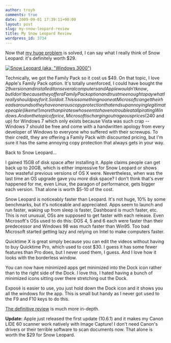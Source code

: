 ```yaml
---
author: troyh
comments: true
date: 2009-09-01 17:39:11+00:00
layout: post
slug: my-snow-leopard-review
title: My Snow Leopard Review
wordpress_id: 3734
---
```


Now that [my huge problem](http://troyandgay.com/blog/2009/08/30/snow-leopard-broke-control-and-caps-lock-swapping/) is solved, I can say what I really think of Snow Leopard: it's definitely worth $29.

[![Snow Leopard (aka, "Windows 3000")](http://farm4.static.flickr.com/3491/3864938283_6762b087b8.jpg)](http://www.flickr.com/photos/troyh/3864938283/)

Technically, we got the Family Pack so it cost us $49. On that topic, I love Apple's Family Pack option. It's totally unenforced, I could have bought the $29 version and installed it on several computers and Apple wouldn't know, but I don't because they offer a Family Pack option and trust me enough to pay what I really should pay for it. So I do it. This is something no one at Microsoft can get their heads around so they have onerous copy protection that ends up annoying legitimate people (like me!) more than pirates who seem to have no trouble at all pirating Windows. And on the topic of price, Microsoft is charging outrageous prices ($240 and up) for Windows 7 which only exists because Vista was such crap -- Windows 7 should be free and come with a handwritten apology from every developer of Windows to everyone who suffered with their screwups. To their credit, they are offering a Family Pack with discounted pricing, but I'm sure it has the same annoying copy protection that always gets in your way.

Back to Snow Leopard...

<!-- more -->

I gained 15GB of disk space after installing it. Apple claims people can get back up to 20GB, which is either impressive for Snow Leopard or shows how wasteful previous versions of OS X were. Nevertheless, when was the last time an OS upgrade gave you _more_ disk space? I don't think that's ever happened for me, even Linux, the paragon of performance, gets bigger each version. That alone is worth $5-10 of the cost.

Snow Leopard is noticeably faster than Leopard. It's not huge, 10% by some benchmarks, but it's noticeable and appreciated. Apps seem to launch and run faster, waking up from sleep is faster, Dashboard is much faster, etc. This is not unusual, OSs are supposed to get faster with each release. Even Microsoft's OSs used to do this: DOS 4, 5 and 6 each were faster than their predecessor and Windows 98 was much faster than Win95. Too bad Microsoft started getting lazy and relying on Intel to make computers faster.

Quicktime X is great simply because you can edit the videos without having to buy Quicktime Pro, which used to cost $30. I guess it has some fewer features than Pro does, but I never used them, I guess. And I love how it looks with the borderless window.

You can now have minimized apps get minimized into the Dock icon rather than to the right side of the Dock. I love this, I hated having a bunch of minimized icons sitting over there stretching out the Dock.

Exposé is easier to use, you just hold down the Dock icon and it shows you all the windows for the app. This is small but handy as I never got used to the F9 and F10 keys to do this.

[The definitive review](http://arstechnica.com/apple/reviews/2009/08/mac-os-x-10-6.ars/) is much more in-depth.

**Update:** Apple just released the first update (10.6.1) and it makes my Canon LIDE 60 scanner work natively with Image Capture! I don't need Canon's drivers or their terrible software to scan documents now. That alone is worth the $29 for Snow Leopard.
